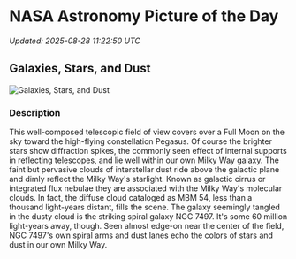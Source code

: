 # NASA Astronomy Picture of the Day

_Updated: 2025-08-28 11:22:50 UTC_

## Galaxies, Stars, and Dust

![Galaxies, Stars, and Dust](https://apod.nasa.gov/apod/image/2508/NGC7497_Robert_Eder1024.jpg)

### Description

This well-composed telescopic field of view covers over a Full Moon on the sky toward the high-flying constellation Pegasus. Of course the brighter stars show diffraction spikes, the commonly seen effect of internal supports in reflecting telescopes, and lie well within our own Milky Way galaxy. The faint but pervasive clouds of interstellar dust ride above the galactic plane and dimly reflect the Milky Way's starlight. Known as galactic cirrus or integrated flux nebulae they are associated with the Milky Way's molecular clouds. In fact, the diffuse cloud cataloged as MBM 54, less than a thousand light-years distant, fills the scene. The galaxy seemingly tangled in the dusty cloud is the striking spiral galaxy NGC 7497. It's some 60 million light-years away, though. Seen almost edge-on near the center of the field, NGC 7497's own spiral arms and dust lanes echo the colors of stars and dust in our own Milky Way.
